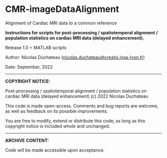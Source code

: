 # CMR-imageDataAlignment
Alignment of Cardiac MRI data to a common reference

**Instructions for scripts for post-processing / spatiotemporal alignment / population statistics on cardiac MRI data (delayed enhancement).**

Release 1.0 = MATLAB scripts

Author: Nicolas Duchateau (nicolas.duchateau@creatis.insa-lyon.fr)

Date: September, 2022

------------------------------------------------------------------------------------------------------------------------
**COPYRIGHT NOTICE:**

Post-processing / spatiotemporal alignment / population statistics on cardiac MRI data (delayed enhancement)
(c) 2022 Nicolas Duchateau

This code is made open-access. Comments and bug reports are welcome, as well as feedback on its possible improvements.

You are free to modify, extend or distribute this code, as long as this copyright notice is included whole and unchanged.

------------------------------------------------------------------------------------------------------------------------
**ARCHIVE CONTENT:**

Code will be made accessible upon acceptance.
